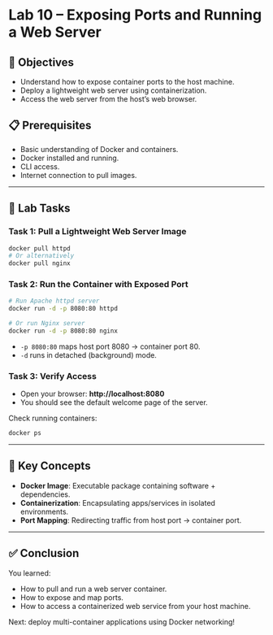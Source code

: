 # Lab 10 – Exposing Ports and Running a Web Server

## 🎯 Objectives
- Understand how to expose container ports to the host machine.
- Deploy a lightweight web server using containerization.
- Access the web server from the host’s web browser.

## 📋 Prerequisites
- Basic understanding of Docker and containers.
- Docker installed and running.
- CLI access.
- Internet connection to pull images.

---

## 📝 Lab Tasks

### Task 1: Pull a Lightweight Web Server Image
```bash
docker pull httpd
# Or alternatively
docker pull nginx
```

### Task 2: Run the Container with Exposed Port
```bash
# Run Apache httpd server
docker run -d -p 8080:80 httpd

# Or run Nginx server
docker run -d -p 8080:80 nginx
```

- `-p 8080:80` maps host port 8080 → container port 80.  
- `-d` runs in detached (background) mode.

### Task 3: Verify Access
- Open your browser: **http://localhost:8080**  
- You should see the default welcome page of the server.  

Check running containers:
```bash
docker ps
```

---

## 🔑 Key Concepts
- **Docker Image**: Executable package containing software + dependencies.  
- **Containerization**: Encapsulating apps/services in isolated environments.  
- **Port Mapping**: Redirecting traffic from host port → container port.  

---

## ✅ Conclusion
You learned:
- How to pull and run a web server container.  
- How to expose and map ports.  
- How to access a containerized web service from your host machine.  

Next: deploy multi-container applications using Docker networking!
